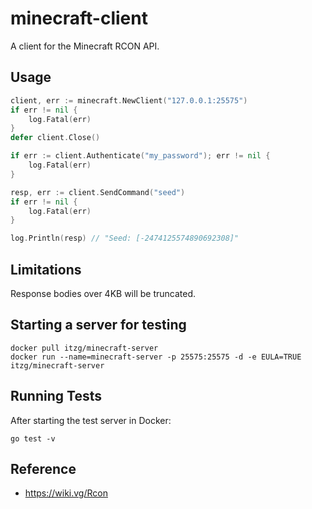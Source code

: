 # minecraft-client

A client for the Minecraft RCON API.

## Usage

```go
client, err := minecraft.NewClient("127.0.0.1:25575")
if err != nil {
	log.Fatal(err)
}
defer client.Close()

if err := client.Authenticate("my_password"); err != nil {
	log.Fatal(err)
}

resp, err := client.SendCommand("seed")
if err != nil {
	log.Fatal(err)
}

log.Println(resp) // "Seed: [-2474125574890692308]"
```

## Limitations

Response bodies over 4KB will be truncated.

## Starting a server for testing

```
docker pull itzg/minecraft-server
docker run --name=minecraft-server -p 25575:25575 -d -e EULA=TRUE itzg/minecraft-server
```

## Running Tests

After starting the test server in Docker:

```
go test -v
```

## Reference

- https://wiki.vg/Rcon